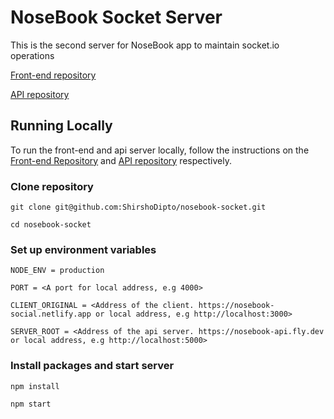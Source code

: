 # NoseBook Socket Server

This is the second server for NoseBook app to maintain socket.io operations

[Front-end repository](https://github.com/ShirshoDipto/social-media-client)

[API repository](https://github.com/ShirshoDipto/social-media-api)

## Running Locally

To run the front-end and api server locally, follow the instructions on the [Front-end Repository](https://github.com/ShirshoDipto/social-media-client) and [API repository](https://github.com/ShirshoDipto/social-media-api) respectively.

### Clone repository

```
git clone git@github.com:ShirshoDipto/nosebook-socket.git
```

```
cd nosebook-socket
```

### Set up environment variables

```
NODE_ENV = production

PORT = <A port for local address, e.g 4000>

CLIENT_ORIGINAL = <Address of the client. https://nosebook-social.netlify.app or local address, e.g http://localhost:3000>

SERVER_ROOT = <Address of the api server. https://nosebook-api.fly.dev or local address, e.g http://localhost:5000>
```

### Install packages and start server

```
npm install
```

```
npm start
```
